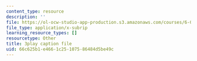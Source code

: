 ```yaml
---
content_type: resource
description: ''
file: https://ol-ocw-studio-app-production.s3.amazonaws.com/courses/6-0001-introduction-to-computer-science-and-programming-in-python-fall-2016/66c625b1e4661c25107586484d5be49c_EFCdr_43qmU.srt
file_type: application/x-subrip
learning_resource_types: []
resourcetype: Other
title: 3play caption file
uid: 66c625b1-e466-1c25-1075-86484d5be49c
---
```

